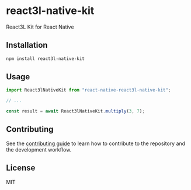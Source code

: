 # react3l-native-kit

React3L Kit for React Native

## Installation

```sh
npm install react3l-native-kit
```

## Usage

```js
import React3lNativeKit from "react-native-react3l-native-kit";

// ...

const result = await React3lNativeKit.multiply(3, 7);
```

## Contributing

See the [contributing guide](CONTRIBUTING.md) to learn how to contribute to the repository and the development workflow.

## License

MIT
